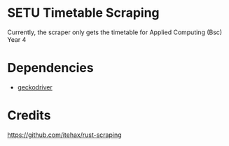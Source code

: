 # SETU Timetable Scraping

Currently, the scraper only gets the timetable for Applied Computing (Bsc) Year 4

# Dependencies 
- [geckodriver](https://github.com/mozilla/geckodriver)

# Credits

https://github.com/itehax/rust-scraping

